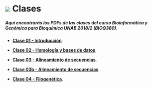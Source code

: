 # ![](https://github.com/bioinf-biotec/labs_bioinf/blob/master/images/presentation.png?raw=true) Clases

##### Aquí encontrarás los PDFs de las clases del curso Bioinformática y Genómica para Bioquímica UNAB 2018/2 (BIOQ380). 

- **[Clase 01 - Introducción](https://github.com/BIOQ380/Clases/raw/master/clase01.pdf)**.   

- **[Clase 02 - Homología y bases de datos](https://github.com/BIOQ380/Clases/raw/master/clase02.pdf)**. 

- **[Clase 03 - Alineamiento de secuencias](https://github.com/BIOQ380/Clases/raw/master/clase03.pdf)**.  

- **[Clase 03b - Alineamiento de secuencias](https://github.com/BIOQ380/Clases/raw/master/clase03b.pdf)**. 

- **[Clase 04 - Filogenética](https://github.com/BIOQ380/Clases/raw/master/clase04.pdf)**. 


